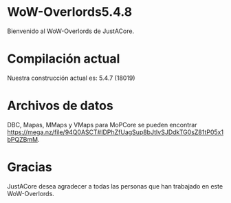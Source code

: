 # WoW-Overlords5.4.8
Bienvenido al WoW-Overlords de JustACore.

# Compilación actual
Nuestra construcción actual es: 5.4.7 (18019)

# Archivos de datos
DBC, Mapas, MMaps y VMaps para MoPCore se pueden encontrar https://mega.nz/file/94Q0ASCT#IDPhZfUagSup8bJtIvSJDdkTG0sZ81tP05x1bPQZBmM.
# Gracias
JustACore desea agradecer a todas las personas que han trabajado en este WoW-Overlords.

